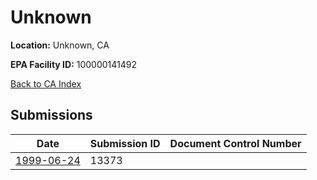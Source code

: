 # Unknown

**Location:** Unknown, CA

**EPA Facility ID:** 100000141492

[Back to CA Index](../../index.md)

## Submissions

| Date | Submission ID | Document Control Number |
|------|--------------|-------------------------|
| [1999-06-24](submissions/13373.md) | 13373 |  |
